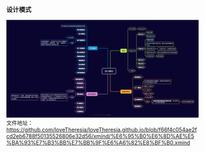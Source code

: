 ### 设计模式
![设计模型](https://github.com/loveTheresia/loveTheresia.github.io/blob/f319f4807fe2079bc3329d39db7b59c23eb83934/source/_posts/%E8%AE%BE%E8%AE%A1%E6%A8%A1%E5%BC%8F/%E8%AE%BE%E8%AE%A1%E6%A8%A1%E5%BC%8F.png)
文件地址：
https://github.com/loveTheresia/loveTheresia.github.io/blob/f66f4c054ae2fcd2eb6788f50135526806e32d56/xmind/%E6%95%B0%E6%8D%AE%E5%BA%93%E7%B3%BB%E7%BB%9F%E6%A6%82%E8%BF%B0.xmind
